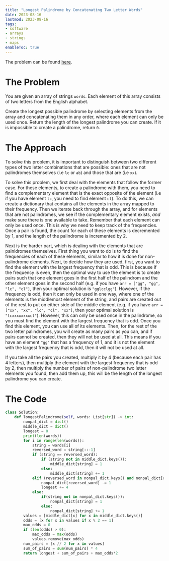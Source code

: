 ```yaml
---
title: "Longest Palindrome by Concatenating Two Letter Words"
date: 2023-08-16
lastmod: 2023-08-16
tags:
- software
- arrays
- strings
- maps
enableToc: true
---
```

The problem can be found [here](https://leetcode.com/problems/longest-palindrome-by-concatenating-two-letter-words/description/).

# The Problem
You are given an array of strings `words`. Each element of this array consists of two letters from the English alphabet.

Create the longest possible palindrome by selecting elements from the array and concatenating them in any order, where each element can only be used once. Return the length of the longest palindrome you can create. If it is impossible to create a palindrome, return `0`.

# The Approach
To solve this problem, it is important to distinguish between two different types of two letter combinations that are possible: ones that are not palindromes themselves (i.e `lc` or `ab`) and those that are (i.e `xx`).

To solve this problem, we first deal with the elements that follow the former case. For these elements, to create a palindrome with them, you need to find a complementary element that is the exact opposite of the element (i.e if you have element `lc`, you need to find element `cl`). To do this, we can create a dictionary that contains all the elements in the array mapped to their frequency. Then we iterate back through the array, and for elements that are not palindromes, we see if the complementary element exists, _and_ make sure there is one available to take. Remember that each element can only be used once. This is why we need to keep track of the frequencies. Once a pair is found, the count for each of these elements is decremented by 1, and the length of the palindrome is incremented by 2.

Next is the harder part, which is dealing with the elements that are palnidromes themselves. First thing you want to do is to find the frequencies of each of these elements, similar to how it is done for non-palindrome elements. Next, to decide how they are used, first, you want to find the element with the largest frequency that is odd. This is because if the frequency is even, then the optimal way to use the element is to create pairs such that one element goes in the first half of the palindrom and the other element goes in the second half (e.g. if you have `arr = ["gg", "gg", "lc", "cl"]`, then your optimal solution is `"gglcclgg"`). However, if the frequency  is odd, then it can only be used in one way, where one of the elements is the middlemost element of the string, and pairs are created out of the rest to put on either side of the middle element (e.g. if you have `arr = ["xx", "xx", "lc", "cl", "xx"]`, then your optimal solution is `"lcxxxxxxxxcl"`). However, this can only be used once in the palindrome, so you must find the element with the largest frequency that is odd. Once you find this element, you can use all of its elements. Then, for the rest of the two letter palindromes, you will create as many pairs as you can, and if pairs cannot be created, then they will not be used at all. This means if you have an element `"gg"` that has a frequency of 1, and it is not the element with the largest frequency that is odd, then it will not be used at all.

If you take all the pairs you created, multiply it by 4 (because each pair has 4 letters), then multiply the element with the largest frequency that is odd by 2, then multiply the number of pairs of non-palindrome two letter elements you found, then add them up, this will be the length of the longest palindrome you can create.

# The Code
```python
class Solution:
    def longestPalindrome(self, words: List[str]) -> int:
        nonpal_dict = dict()
        middle_dict = dict()
        longest = 0
        print(len(words))
        for i in range(len(words)):
            string = words[i]
            reversed_word = string[::-1]
            if (string == reversed_word):
                if (string not in middle_dict.keys()):
                    middle_dict[string] = 1
                else:
                    middle_dict[string] += 1
            elif (reversed_word in nonpal_dict.keys() and nonpal_dict[reversed_word] > 0):
                nonpal_dict[reversed_word] -= 1
                longest += 4
            else:
                if(string not in nonpal_dict.keys()):
                    nonpal_dict[string] = 1
                else:
                    nonpal_dict[string] += 1
        values = [middle_dict[x] for x in middle_dict.keys()]
        odds = [x for x in values if x % 2 == 1]
        max_odds = 0
        if (len(odds) > 0):
            max_odds = max(odds)
            values.remove(max_odds)
        num_pairs = [x // 2 for x in values]
        sum_of_pairs = sum(num_pairs) * 4
        return longest + sum_of_pairs + max_odds*2
```
